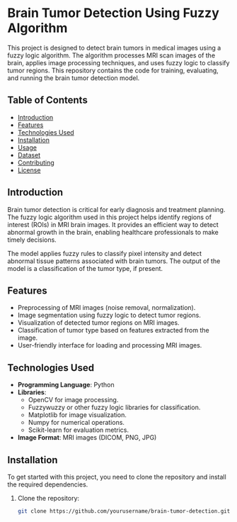 # Brain Tumor Detection Using Fuzzy Algorithm

This project is designed to detect brain tumors in medical images using a fuzzy logic algorithm. The algorithm processes MRI scan images of the brain, applies image processing techniques, and uses fuzzy logic to classify tumor regions. This repository contains the code for training, evaluating, and running the brain tumor detection model.

## Table of Contents
- [Introduction](#introduction)
- [Features](#features)
- [Technologies Used](#technologies-used)
- [Installation](#installation)
- [Usage](#usage)
- [Dataset](#dataset)
- [Contributing](#contributing)
- [License](#license)

## Introduction
Brain tumor detection is critical for early diagnosis and treatment planning. The fuzzy logic algorithm used in this project helps identify regions of interest (ROIs) in MRI brain images. It provides an efficient way to detect abnormal growth in the brain, enabling healthcare professionals to make timely decisions.

The model applies fuzzy rules to classify pixel intensity and detect abnormal tissue patterns associated with brain tumors. The output of the model is a classification of the tumor type, if present.

## Features
- Preprocessing of MRI images (noise removal, normalization).
- Image segmentation using fuzzy logic to detect tumor regions.
- Visualization of detected tumor regions on MRI images.
- Classification of tumor type based on features extracted from the image.
- User-friendly interface for loading and processing MRI images.

## Technologies Used
- **Programming Language**: Python
- **Libraries**: 
  - OpenCV for image processing.
  - Fuzzywuzzy or other fuzzy logic libraries for classification.
  - Matplotlib for image visualization.
  - Numpy for numerical operations.
  - Scikit-learn for evaluation metrics.
- **Image Format**: MRI images (DICOM, PNG, JPG)

## Installation
To get started with this project, you need to clone the repository and install the required dependencies.

1. Clone the repository:
   ```bash
   git clone https://github.com/yourusername/brain-tumor-detection.git

